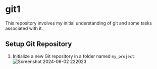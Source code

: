 # git1
This repository involves my initial understanding of git and some tasks associated with it.
## Setup Git Repository
1. Initialize a new Git repository in a folder named `my_project`:
   ![Screenshot 2024-06-02 222023](https://github.com/student026026/git1/assets/159827491/a5d9b78a-1770-40c7-98de-fbac70a1da94)

